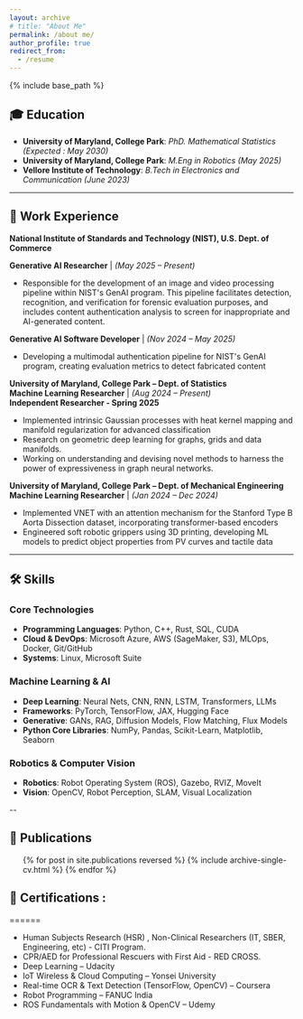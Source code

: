 ```yaml
---
layout: archive
# title: "About Me"
permalink: /about me/
author_profile: true
redirect_from:
  - /resume
---
```


{% include base_path %}

## 🎓 Education
- **University of Maryland, College Park**: *PhD. Mathematical Statistics* _(Expected : May 2030)_
- **University of Maryland, College Park**: *M.Eng in Robotics* _(May 2025)_
- **Vellore Institute of Technology**: *B.Tech in Electronics and Communication* _(June 2023)_

---

## 💼 Work Experience

**National Institute of Standards and Technology (NIST), U.S. Dept. of Commerce**  

**Generative AI Researcher** | *(May 2025 – Present)*  
- Responsible for the development of an image and video processing pipeline within NIST's GenAI program. This pipeline facilitates detection, recognition, and verification for forensic evaluation purposes, and includes content authentication analysis to screen for inappropriate and AI-generated content.

**Generative AI Software Developer** | *(Nov 2024 – May 2025)*  
- Developing a multimodal authentication pipeline for NIST's GenAI program, creating evaluation metrics to detect fabricated content

**University of Maryland, College Park – Dept. of Statistics**  
**Machine Learning Researcher** | *(Aug 2024 – Present)*  
**Independent Researcher - Spring 2025**
- Implemented intrinsic Gaussian processes with heat kernel mapping and manifold regularization for advanced classification
- Research on geometric deep learning for graphs, grids and data manifolds.
- Working on understanding and devising novel methods to harness the power of expressiveness in graph neural networks.

**University of Maryland, College Park – Dept. of Mechanical Engineering**  
**Machine Learning Researcher** | *(Jan 2024 – Dec 2024)*  
- Implemented VNET with an attention mechanism for the Stanford Type B Aorta Dissection dataset, incorporating transformer-based encoders  
- Engineered soft robotic grippers using 3D printing, developing ML models to predict object properties from PV curves and tactile data

---

## 🛠 Skills

### Core Technologies
- **Programming Languages**: Python, C++, Rust, SQL, CUDA
- **Cloud & DevOps**: Microsoft Azure, AWS (SageMaker, S3), MLOps, Docker, Git/GitHub
- **Systems**: Linux, Microsoft Suite

### Machine Learning & AI
- **Deep Learning**: Neural Nets, CNN, RNN, LSTM, Transformers, LLMs  
- **Frameworks**: PyTorch, TensorFlow, JAX, Hugging Face  
- **Generative**: GANs, RAG, Diffusion Models, Flow Matching, Flux Models  
- **Python Core Libraries**: NumPy, Pandas, Scikit-Learn, Matplotlib, Seaborn

### Robotics & Computer Vision
- **Robotics**: Robot Operating System (ROS), Gazebo, RVIZ, MoveIt  
- **Vision**: OpenCV, Robot Perception, SLAM, Visual Localization


-- 
## 📜 Publications

  <ul>{% for post in site.publications reversed %}
    {% include archive-single-cv.html %}
  {% endfor %}</ul>
  

<!--  
Teaching
======
  <ul>{% for post in site.teaching reversed %}
    {% include archive-single-cv.html %}
  {% endfor %}</ul> -->
  
## 📝 Certifications : 
======
* Human Subjects Research (HSR) , Non-Clinical Researchers (IT, SBER, Engineering, etc) - CITI Program.
* CPR/AED for Professional Rescuers with First Aid - RED CROSS.
* Deep Learning – Udacity 
* IoT Wireless & Cloud Computing – Yonsei University
* Real-time OCR & Text Detection (TensorFlow, OpenCV) – Coursera 
* Robot Programming – FANUC India 
* ROS Fundamentals with Motion & OpenCV – Udemy 

